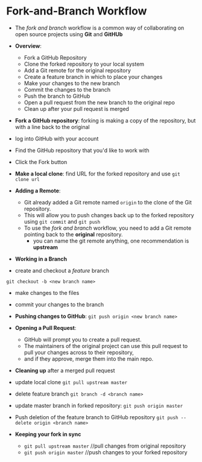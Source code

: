 # Fork-and-Branch Workflow

- The _fork and branch_ workflow is a common way of collaborating on open source projects using **Git** and **GitHUb**

- **Overview**:
  - Fork a GitHub Repository
  - Clone the forked repository to your local system
  - Add a Git remote for the original repository
  - Create a feature branch in which to place your changes
  - Make your changes to the new branch
  - Commit the changes to the branch
  - Push the branch to GitHub
  - Open a pull request from the new branch to the original repo
  - Clean up after your pull request is merged
- **Fork a GitHub repository**: forking is making a copy of the repository, but with a line back to the original

- log into GitHub with your account
- Find the GitHub repository that you'd like to work with
- Click the Fork button

- **Make a local clone**: find URL for the forked repository and use `git clone url`

- **Adding a Remote**:

  - Git already added a Git remote named `origin` to the clone of the Git repository.
  - This will allow you to push changes back up to the forked repository using `git commit` and `git push`
  - To use the _fork and branch_ workflow, you need to add a Git remote pointing back to the **original** repository.
    - you can name the git remote anything, one recommendation is **upstream**

- **Working in a Branch**

- create and checkout a _feature_ branch

`git checkout -b <new branch name>`

- make changes to the files

- commit your changes to the branch

- **Pushing changes to GitHub**: `git push origin <new branch name>`

- **Opening a Pull Request**:

  - GitHub will prompt you to create a pull request.
  - The maintainers of the original project can use this pull request to pull your changes across to their repository,
  - and if they approve, merge them into the main repo.

- **Cleaning up** after a merged pull request

- update local clone `git pull upstream master`
- delete feature branch `git branch -d <branch name>`
- update master branch in forked repository: `git push origin master`
- Push deletion of the feature branch to GitHub repository `git push --delete origin <branch name>`

- **Keeping your fork in sync**

  - `git pull upstream master` //pull changes from original repository
  - `git push origin master` //push changes to your forked repository
